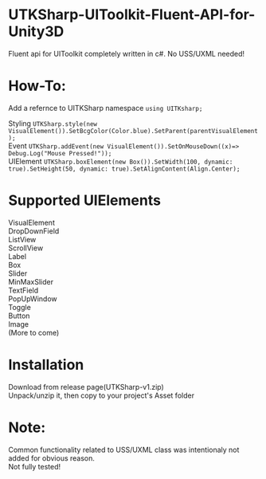 # UTKSharp-UIToolkit-Fluent-API-for-Unity3D
Fluent api for UIToolkit completely written in c#. No USS/UXML needed!

# How-To:
Add a refernce to UITKSharp namespace `using UITKsharp;`

Styling `UTKSharp.style(new VisualElement()).SetBcgColor(Color.blue).SetParent(parentVisualElement);`  
Event `UTKSharp.addEvent(new VisualElement()).SetOnMouseDown((x)=> Debug.Log("Mouse Pressed!"));`  
UIElement `UTKSharp.boxElement(new Box()).SetWidth(100, dynamic: true).SetHeight(50, dynamic: true).SetAlignContent(Align.Center);`  

# Supported UIElements
VisualElement  
DropDownField  
ListView  
ScrollView  
Label  
Box  
Slider  
MinMaxSlider  
TextField  
PopUpWindow  
Toggle  
Button  
Image  
(More to come)  

# Installation  
Download from release page(UTKSharp-v1.zip)  
Unpack/unzip it, then copy to your project's Asset folder  

# Note:
Common functionality related to USS/UXML class was intentionaly not added for obvious reason.  
Not fully tested!
